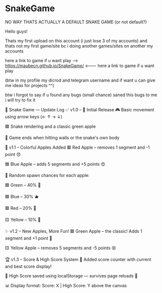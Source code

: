 # SnakeGame
NO WAY THATS ACTUALLY A DEFAULT SNAKE GAME (or not default?)

Hello guys!

Thats my first upload on this account (i just lose 3 of my accounts)
and thats not my first game/site bc i doing another games/sites on another my accounts

here a link to game if u want play --> https://maubecn.github.io/SnakeGame/ <--- here a link to game if u want play

(btw in my profile my dicrod and telegram username and if want u can give me ideas for projects ^^)

btw i forgot to say if u found any bugs (small chance) saned this bugs to me i will try to fix it

📝 Snake Game — Update Log
✅ v1.0 – 🎉 Initial Release
🎮 Basic movement using arrow keys (← ↑ → ↓)

🟪 Snake rendering and a classic green apple

🛑 Game ends when hitting walls or the snake's own body

🍎 v1.1 – Colorful Apples Added
🟥 Red Apple – removes 1 segment and -1 point 😠

🟦 Blue Apple – adds 5 segments and +5 points 😍

🔁 Random spawn chances for each apple:

🟩 Green – 40% 🍏

🟦 Blue – 30% 🫐

🟥 Red – 20% 🍎

🟨 Yellow – 10% 🍋

✨ v1.2 – New Apples, More Fun!
🟩 Green Apple – the classic! Adds 1 segment and +1 point 🍏

🟨 Yellow Apple – removes 5 segments and -5 points 😵

🏆 v1.3 – Score & High Score System
🧮 Added score counter with current and best score display!

🏅 High Score saved using localStorage — survives page reloads 🔄

📊 Display format: Score: X | High Score: Y above the canvas
